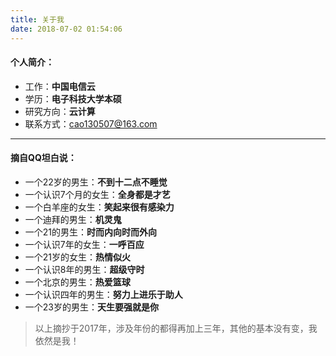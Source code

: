 ```yaml
---
title: 关于我
date: 2018-07-02 01:54:06
---
```


#### 个人简介：

- 工作：**中国电信云**
- 学历：**电子科技大学本硕**
- 研究方向：**云计算**
- 联系方式：cao130507@163.com

---


#### 摘自QQ坦白说：

- 一个22岁的男生：**不到十二点不睡觉**
- 一个认识7个月的女生：**全身都是才艺**
- 一个白羊座的女生：**笑起来很有感染力**
- 一个迪拜的男生：**机灵鬼**
- 一个21的男生：**时而内向时而外向**
- 一个认识7年的女生：**一呼百应**
- 一个21岁的女生：**热情似火**
- 一个认识8年的男生：**超级守时**
- 一个北京的男生：**热爱篮球**
- 一个认识四年的男生：**努力上进乐于助人**
- 一个23岁的男生：**天生要强就是你**

> 以上摘抄于2017年，涉及年份的都得再加上三年，其他的基本没有变，我依然是我！